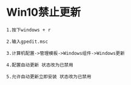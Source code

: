 # Win10禁止更新

    1.按下windows + r

    2.输入gpedit.msc

    3.计算机配置->管理模板->Windows组件->Windows更新

    4.配置自动更新 状态改为已禁用

    5.允许自动更新立即安装 状态改为已禁用
